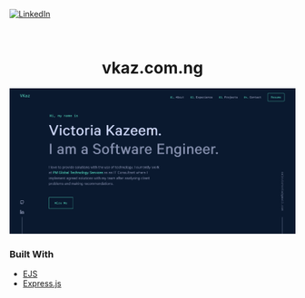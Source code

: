 <div id="top"></div>

[![LinkedIn][linkedin-shield]][linkedin-url]

<!-- PROJECT LOGO -->
<br />
<div align="center">
  <h1 align="center">vkaz.com.ng</h1>
</div>

<!--
<p align="right">(<a href="#top">back to top</a>)</p> -->

[![Portfolio Screen Shot][portfolio-screenshot]](https://vkaz.com.ng)

### Built With

- [EJS](https://ejs.co/)
- [Express.js](https://expressjs.com/)

<!-- <p align="right">(<a href="#top">back to top</a>)</p> -->

<!-- CONTACT -->
<!--
## Contact

Victoria Kazeem - [@vickycinky](https://twitter.com/vickycinky) - vickycinky@ymail.com

Project Link: [https://vkaz.com.ng](https://vkaz.com.ng)

<p align="right">(<a href="#top">back to top</a>)</p> -->

<!-- ACKNOWLEDGMENTS -->

<!-- ## Acknowledgments

- [Choose an Open Source License](https://choosealicense.com)
- [Img Shields](https://shields.io)

<p align="right">(<a href="#top">back to top</a>)</p> -->

<!-- MARKDOWN LINKS & IMAGES -->

[linkedin-shield]: https://img.shields.io/badge/-LinkedIn-black.svg?style=for-the-badge&logo=linkedin&colorB=555
[linkedin-url]: https://www.linkedin.com/in/victoria-kazeem-062708bb/
[portfolio-screenshot]: portfolio-screenshot.png
